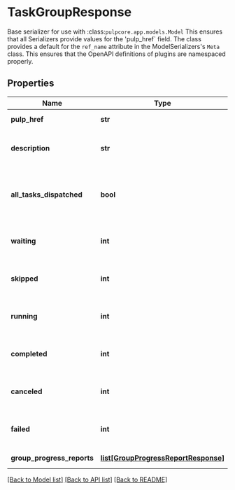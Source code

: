# TaskGroupResponse

Base serializer for use with :class:`pulpcore.app.models.Model`  This ensures that all Serializers provide values for the 'pulp_href` field.  The class provides a default for the ``ref_name`` attribute in the ModelSerializers's ``Meta`` class. This ensures that the OpenAPI definitions of plugins are namespaced properly.
## Properties
Name | Type | Description | Notes
------------ | ------------- | ------------- | -------------
**pulp_href** | **str** |  | [optional] [readonly] 
**description** | **str** | A description of the task group. | 
**all_tasks_dispatched** | **bool** | Whether all tasks have been spawned for this task group. | 
**waiting** | **int** | Number of tasks in the &#39;waiting&#39; state | [optional] [readonly] 
**skipped** | **int** | Number of tasks in the &#39;skipped&#39; state | [optional] [readonly] 
**running** | **int** | Number of tasks in the &#39;running&#39; state | [optional] [readonly] 
**completed** | **int** | Number of tasks in the &#39;completed&#39; state | [optional] [readonly] 
**canceled** | **int** | Number of tasks in the &#39;canceled&#39; state | [optional] [readonly] 
**failed** | **int** | Number of tasks in the &#39;failed&#39; state | [optional] [readonly] 
**group_progress_reports** | [**list[GroupProgressReportResponse]**](GroupProgressReportResponse.md) |  | [optional] [readonly] 

[[Back to Model list]](../README.md#documentation-for-models) [[Back to API list]](../README.md#documentation-for-api-endpoints) [[Back to README]](../README.md)


